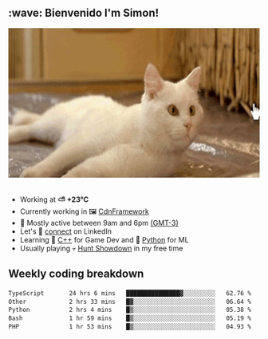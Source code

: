 <h2>:wave: <b>Bienvenido I'm Simon!&nbsp;</b></h2>

<section>
  <img src="./static/banner.gif" height=300 width=1000>
</section>

<br>

<ul>
  <li>
		<!--START_SECTION:weather-->
		Working at <b>⛅️  +23°C</b>
		<!--END_SECTION:weather-->
  </li>
  <li>
    Currently working in 🖼️&nbsp;<a href=https://github.com/snapverse/cdn-framework target=_blank>CdnFramework</a>
  </li>
  <li>
    🚩 Mostly active between 9am and 6pm <a href=https://onlinealarmkur.com/world/es target=_blank>(GMT-3)</a>
  </li>
  <li>
    Let's 🔗&nbsp;<a href=https://www.linkedin.com/in/itsimmons target=_blank>connect</a> on LinkedIn
  </li>
  <li>
    Learning 👴&nbsp;<a href=https://images3.memedroid.com/images/UPLOADED755/65f2bce6734f6.webp target=_blank>C++</a> for Game Dev and 🐍&nbsp;<a href=https://qph.cf2.quoracdn.net/main-qimg-4472b6229cb75bf66ab531f3ebd4f975-lq target=_blank>Python</a> for ML
  </li>
  <li>
    Usually playing 💀&nbsp;<a href=https://www.huntshowdown.com target=_blank>Hunt Showdown</a> in my free time
  </li>
</ul>

<h2><b>Weekly coding breakdown </b></h2>

<!--START_SECTION:waka-->

```txt
TypeScript       24 hrs 6 mins   ███████████████▓░░░░░░░░░   62.76 %
Other            2 hrs 33 mins   █▓░░░░░░░░░░░░░░░░░░░░░░░   06.64 %
Python           2 hrs 4 mins    █▒░░░░░░░░░░░░░░░░░░░░░░░   05.38 %
Bash             1 hr 59 mins    █▒░░░░░░░░░░░░░░░░░░░░░░░   05.19 %
PHP              1 hr 53 mins    █▒░░░░░░░░░░░░░░░░░░░░░░░   04.93 %
```

<!--END_SECTION:waka-->
